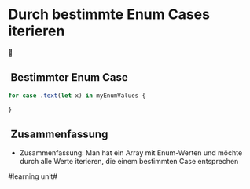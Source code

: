 # Durch bestimmte Enum Cases iterieren
🔁

##  Bestimmter Enum Case

```js
for case .text(let x) in myEnumValues {

}
```
##  Zusammenfassung
- Zusammenfassung: Man hat ein Array mit Enum-Werten und möchte durch alle Werte iterieren, die einem bestimmten Case entsprechen

#learning unit#